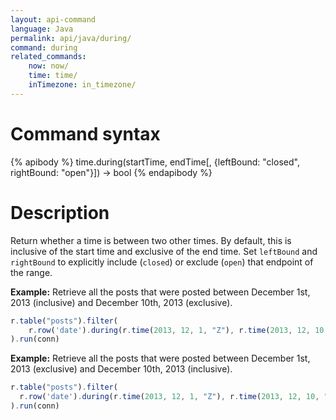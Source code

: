 ```yaml
---
layout: api-command
language: Java
permalink: api/java/during/
command: during
related_commands:
    now: now/
    time: time/
    inTimezone: in_timezone/
---
```


# Command syntax #

{% apibody %}
time.during(startTime, endTime[, {leftBound: "closed", rightBound: "open"}]) &rarr; bool
{% endapibody %}

# Description #

Return whether a time is between two other times. By default, this is inclusive of the start time and exclusive of the end time. Set `leftBound` and `rightBound` to explicitly include (`closed`) or exclude (`open`) that endpoint of the range.

__Example:__ Retrieve all the posts that were posted between December 1st, 2013
(inclusive) and December 10th, 2013 (exclusive).

```js
r.table("posts").filter(
    r.row('date').during(r.time(2013, 12, 1, "Z"), r.time(2013, 12, 10, "Z"))
).run(conn)
```


__Example:__ Retrieve all the posts that were posted between December 1st, 2013
(exclusive) and December 10th, 2013 (inclusive).

```js
r.table("posts").filter(
  r.row('date').during(r.time(2013, 12, 1, "Z"), r.time(2013, 12, 10, "Z"), {leftBound: "open", rightBound: "closed"})
).run(conn)
```

